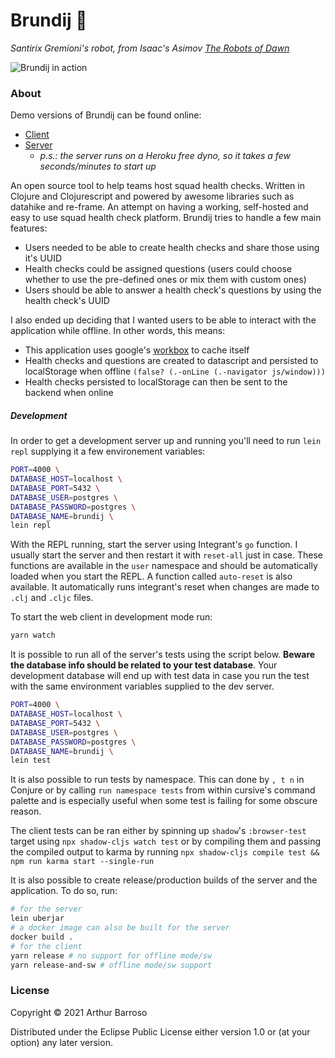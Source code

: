 # Brundij 🥑
_Santirix Gremioni's robot, from Isaac's Asimov [The Robots of Dawn](https://www.amazon.com/Robots-Dawn-Robot-Isaac-Asimov/dp/0553299492)_

![Brundij in action](https://user-images.githubusercontent.com/48794198/132617903-a1556a2e-8ec2-45a7-a96c-d77726ab8258.gif)

### About
Demo versions of Brundij can be found online:
- [Client](https://brundij-demo.netlify.app/)
- [Server](https://brundij-api-demo.herokuapp.com/swagger) 
  - _p.s.: the server runs on a Heroku free dyno, so it takes a few seconds/minutes to start up_

An open source tool to help teams host squad health checks. Written in Clojure and Clojurescript and powered by awesome libraries such as datahike and re-frame. An attempt on having a working, self-hosted and easy to use squad health check platform. Brundij tries to handle a few main features:

- Users needed to be able to create health checks and share those using it's UUID
- Health checks could be assigned questions (users could choose whether to use the pre-defined ones or mix them with custom ones)
- Users should be able to answer a health check's questions by using the health check's UUID

I also ended up deciding that I wanted users to be able to interact with the application while offline. In other words, this means:
- This application uses google's [workbox](https://developers.google.com/web/tools/workbox) to cache itself
- Health checks and questions are created to datascript and persisted to localStorage when offline `(false? (.-onLine (.-navigator js/window)))`
- Health checks persisted to localStorage can then be sent to the backend when online

##### Development
In order to get a development server up and running you'll need to run `lein repl` supplying it a few environement variables:
```bash
PORT=4000 \
DATABASE_HOST=localhost \
DATABASE_PORT=5432 \
DATABASE_USER=postgres \
DATABASE_PASSWORD=postgres \
DATABASE_NAME=brundij \
lein repl
```

With the REPL running, start the server using Integrant's `go` function. I usually start the server and then restart it with `reset-all` just in case. These functions are available in the `user` namespace and should be automatically loaded when you start the REPL. A function called `auto-reset` is also available. It automatically runs integrant's reset when changes are made to `.clj` and `.cljc` files.

To start the web client in development mode run:
```bash
yarn watch
```

It is possible to run all of the server's tests using the script below. **Beware the database info should be related to your test database**. Your development database will end up with test data in case you run the test with the same environment variables supplied to the dev server.
```bash
PORT=4000 \
DATABASE_HOST=localhost \
DATABASE_PORT=5432 \
DATABASE_USER=postgres \
DATABASE_PASSWORD=postgres \
DATABASE_NAME=brundij \
lein test
```

It is also possible to run tests by namespace. This can done by `, t n` in Conjure or by calling `run namespace tests` from within cursive's command palette and is especially useful when some test is failing for some obscure reason.

The client tests can be ran either by spinning up `shadow`'s `:browser-test` target using `npx shadow-cljs watch test` or by compiling them and passing the compiled output to karma by running `npx shadow-cljs compile test && npm run karma start --single-run`

It is also possible to create release/production builds of the server and the application. To do so, run:
```bash
# for the server
lein uberjar
# a docker image can also be built for the server
docker build .
# for the client
yarn release # no support for offline mode/sw
yarn release-and-sw # offline mode/sw support
```

### License

Copyright © 2021 Arthur Barroso

Distributed under the Eclipse Public License either version 1.0 or (at your option) any later version.
